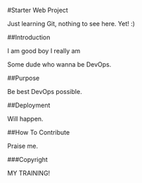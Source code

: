 #Starter Web Project

Just learning Git, nothing to see here. Yet! :)

##Introduction

I am good boy
I really am

Some dude who wanna be DevOps.

##Purpose

Be best DevOps possible.

##Deployment

Will happen.

##How To Contribute

Praise me.

###Copyright

MY TRAINING!